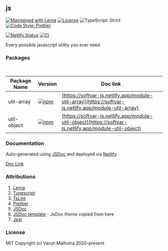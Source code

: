## js

[![Maintained with Lerna](https://img.shields.io/badge/maintained%20with-lerna-blue?style=for-the-badge)](https://lerna.js.org/)
[![License](https://img.shields.io/badge/License-MIT-green.svg?style=for-the-badge&logo=)](https://opensource.org/licenses/MIT)
![TypeScript: Strict](https://img.shields.io/badge/typescript-strict-yellow?style=for-the-badge)
[![Code Style: Prettier](https://img.shields.io/badge/code_style-prettier-e72163?style=for-the-badge)](https://prettier.io)

[![Netlify Status](https://api.netlify.com/api/v1/badges/fe872ca1-6098-4e4b-88f3-a461f120356c/deploy-status)](https://app.netlify.com/sites/softvar-js/deploys)
[![CI](https://github.com/softvar/js/workflows/CI/badge.svg?branch=master)](https://github.com/softvar/js/actions?query=workflow%3ACI)


Every possible javascript utility you ever need

### Packages

<br/>

| Package Name | Version | Doc link |
|--------------|---------|----------|
|  util-array  | [![npm](https://img.shields.io/npm/v/@softvar/util-array.svg?label=@softvar/util-array)](https://www.npmjs.com/package/@softvar/util-array) | [https://softvar-js.netlify.app/module-util-array](https://softvar-js.netlify.app/module-util-array) |
|  util-object | [![npm](https://img.shields.io/npm/v/@softvar/util-object.svg?label=@softvar/util-object)](https://www.npmjs.com/package/@softvar/util-object) | [https://softvar-js.netlify.app/module-util-object](https://softvar-js.netlify.app/module-util-object) |

### Documentation

Auto-generated using [JSDoc](https://github.com/jsdoc/jsdoc) and deployed via [Netlify](https://softvar-js.netlify.app/)

[Doc Link](https://softvar-js.netlify.app/)

### Attributions

1. [Lerna](https://github.com/lerna/lerna)
2. [Typescript](https://github.com/microsoft/TypeScript)
3. [TsLint](https://github.com/palantir/tslint)
4. [Prettier](https://github.com/prettier/prettier)
5. [JSDoc](https://github.com/jsdoc/jsdoc)
6. [JSDoc template](https://github.com/braintree/jsdoc-template) - JsDoc theme copied from here
7. [Jest](https://github.com/facebook/jest)

### License

MIT Copyright (c) Varun Malhotra 2020-present
